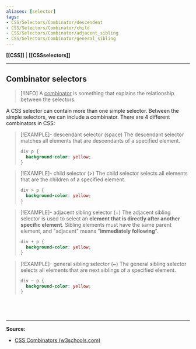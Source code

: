```yaml
---
aliases: [selector]
tags:
- CSS/Selectors/Combinator/descendent
- CSS/Selectors/Combinator/child
- CSS/Selectors/Combinator/adjacent_sibling
- CSS/Selectors/Combinator/general_sibling
---
```

**[[CSS]]** | **[[CSSselectors]]**

---
## Combinator selectors

>[!INFO] A <u>combinator</u> is something that explains the relationship between the selectors.

A CSS selector can contain more than one simple selector. Between the simple selectors, we can include a combinator. There are 4 different combinators in CSS:
>[!EXAMPLE]- descendant selector (space)
> The descendant selector matches all elements that are descendants of a specified element.
> ```CSS
> div p {
> 	background-color: yellow;
> }
> ```

>[!EXAMPLE]- child selector (>)
> The child selector selects all elements that are the children of a specified element.
> ```CSS
> div > p {
> 	background-color: yellow;
> }
> ```

>[!EXAMPLE]- adjacent sibling selector (+)
> The adjacent sibling selector is used to select an **element that is directly after another specific element**.
> Sibling elements must have the same parent element, and "adjacent" means "**immediately following**".
> ```CSS
> div + p {
> 	background=color: yellow;
> }
> ```

>[!EXAMPLE]- general sibling selector (~)
> The general sibling selector selects all elements that are next siblings of a specified element.
> ```CSS
> div ~ p {
> 	background-color: yellow;
> }
> ```

# 

<br>

---
**Source:**
- [CSS Combinators (w3schools.com)](https://www.w3schools.com/css/css_combinators.asp)